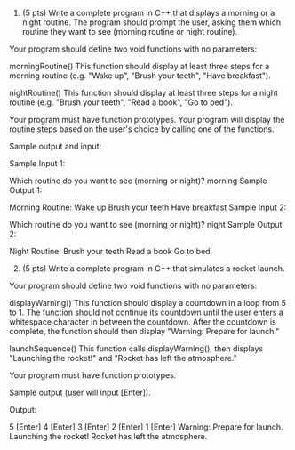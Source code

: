 1. (5 pts) Write a complete program in C++ that displays a morning or a night routine. The program should prompt the user, asking them which routine they want to see (morning routine or night routine). 

Your program should define two void functions with no parameters:

morningRoutine()
This function should display at least three steps for a morning routine (e.g. "Wake up", "Brush your teeth", "Have breakfast").

nightRoutine()
This function should display at least three steps for a night routine (e.g. "Brush your teeth", "Read a book", "Go to bed").

Your program must have function prototypes. Your program will display the routine steps based on the user's choice by calling one of the functions.

Sample output and input:

Sample Input 1:

Which routine do you want to see (morning or night)? morning
Sample Output 1:

Morning Routine:
Wake up
Brush your teeth
Have breakfast
Sample Input 2:

Which routine do you want to see (morning or night)? night
Sample Output 2:

Night Routine:
Brush your teeth
Read a book
Go to bed

2. (5 pts) Write a complete program in C++ that simulates a rocket launch. 

Your program should define two void functions with no parameters:

displayWarning()
This function should display a countdown in a loop from 5 to 1. The function should not continue its countdown until the user enters a whitespace character in between the countdown. After the countdown is complete, the function should then display "Warning: Prepare for launch." 

launchSequence()
This function calls displayWarning(), then displays "Launching the rocket!" and "Rocket has left the atmosphere."

Your program must have function prototypes.

Sample output (user will input [Enter]).

Output:

5 [Enter]
4 [Enter]
3 [Enter]
2 [Enter]
1 [Enter]
Warning: Prepare for launch.
Launching the rocket!
Rocket has left the atmosphere.
